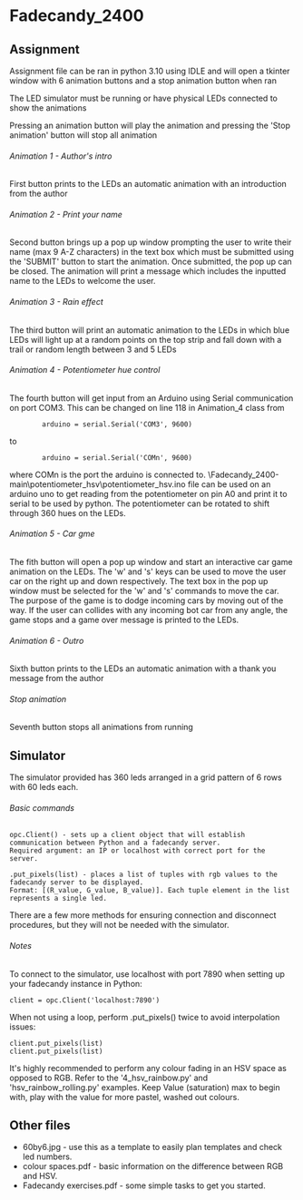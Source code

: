# Fadecandy_2400

## Assignment

Assignment file can be ran in python 3.10 using IDLE and will open a tkinter window with 6 animation buttons and a stop animation button when ran

The LED simulator must be running or have physical LEDs connected to show the animations

Pressing an animation button will play the animation and pressing the 'Stop animation' button will stop all animation

###### Animation 1 - Author's intro

First button prints to the LEDs an automatic animation with an introduction from the author

###### Animation 2 - Print your name

Second button brings up a pop up window prompting the user to write their name (max 9 A-Z characters) in the text box which must be submitted using the 'SUBMIT' button to start the animation. Once submitted, the pop up can be closed. The animation will print a message which includes the inputted name to the LEDs to welcome the user.

###### Animation 3 - Rain effect

The third button will print an automatic animation to the LEDs in which blue LEDs will light up at a random points on the top strip and fall down with a trail or random length between 3 and 5 LEDs

###### Animation 4 - Potentiometer hue control

The fourth button will get input from an Arduino using Serial communication on port COM3. This can be changed on line 118 in Animation_4 class from
```
        arduino = serial.Serial('COM3', 9600)
```
to 
```
        arduino = serial.Serial('COMn', 9600)
```
where COMn is the port the arduino is connected to. \Fadecandy_2400-main\potentiometer_hsv\potentiometer_hsv.ino file can be used on an arduino uno to get reading from the potentiometer on pin A0 and print it to serial to be used by python. The potentiometer can be rotated to shift through 360 hues on the LEDs.

###### Animation 5 - Car gme

The fith button will open a pop up window and start an interactive car game animation on the LEDs. The 'w' and 's' keys can be used to move the user car on the right up and down respectively. The text box in the pop up window must be selected for the 'w' and 's' commands to move the car. The purpose of the game is to dodge incoming cars by moving out of the way. If the user can collides with any incoming bot car from any angle, the game stops and a game over message is printed to the LEDs.

###### Animation 6 - Outro

Sixth button prints to the LEDs an automatic animation with a thank you message from the author

###### Stop animation

Seventh button stops all animations from running

## Simulator

The simulator provided has 360 leds arranged in a grid pattern of 6 rows with 60 leds each.

###### Basic commands
```
opc.Client() - sets up a client object that will establish communication between Python and a fadecandy server.
Required argument: an IP or localhost with correct port for the server.
```

```
.put_pixels(list) - places a list of tuples with rgb values to the fadecandy server to be displayed.
Format: [(R_value, G_value, B_value)]. Each tuple element in the list represents a single led.
```

There are a few more methods for ensuring connection and disconnect procedures, but they will not be needed with the simulator.

###### Notes

To connect to the simulator, use localhost with port 7890 when setting up your fadecandy instance in Python: 
```
client = opc.Client('localhost:7890')
```

When not using a loop, perform .put_pixels() twice to avoid interpolation issues:
```
client.put_pixels(list)
client.put_pixels(list)
```

It's highly recommended to perform any colour fading in an HSV space as opposed to RGB. Refer to the '4_hsv_rainbow.py' and 'hsv_rainbow_rolling.py' examples. Keep Value (saturation) max to begin with, play with the value for more pastel, washed out colours.  

## Other files

- 60by6.jpg - use this as a template to easily plan templates and check led numbers.
- colour spaces.pdf - basic information on the difference between RGB and HSV. 
- Fadecandy exercises.pdf - some simple tasks to get you started.
